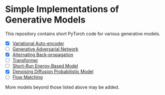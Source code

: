 # Simple Implementations of Generative Models

This repository contains short PyTorch code for various generative models.

- [x] [Variational Auto-encoder](https://arxiv.org/abs/1312.6114)
- [ ] [Generative Adversarial Network](https://arxiv.org/abs/1406.2661)
- [x] [Alternating Back-propagation](https://arxiv.org/abs/1606.08571)
- [ ] [Transformer](https://arxiv.org/abs/1706.03762)
- [ ] [Short-Run Energy-Based Model](https://arxiv.org/abs/1904.09770)
- [x] [Denoising Diffusion Probabilistic Model](https://arxiv.org/abs/2006.11239)
- [ ] [Flow Matching](https://arxiv.org/abs/2210.02747)

 More models beyond those listed above may be added.
